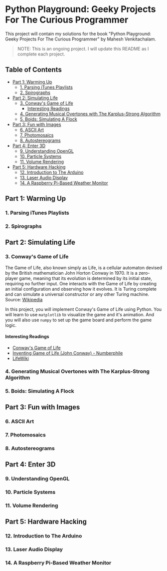 <!-- omit in toc -->
# Python Playground: Geeky Projects For The Curious Programmer

This project will contain my solutions for the book "Python Playground: Geeky Projects For The Curious Programmer" by Mahesh Venkitachalam.

> NOTE: This is an ongoing project. I will update this README as I complete each project.

<!-- omit in toc -->
## Table of Contents

- [Part 1: Warming Up](#part-1-warming-up)
  - [1. Parsing iTunes Playlists](#1-parsing-itunes-playlists)
  - [2. Spirographs](#2-spirographs)
- [Part 2: Simulating Life](#part-2-simulating-life)
  - [3. Conway's Game of Life](#3-conways-game-of-life)
    - [Interesting Readings](#interesting-readings)
  - [4. Generating Musical Overtones with The Karplus-Strong Algorithm](#4-generating-musical-overtones-with-the-karplus-strong-algorithm)
  - [5. Boids: Simulating A Flock](#5-boids-simulating-a-flock)
- [Part 3: Fun with Images](#part-3-fun-with-images)
  - [6. ASCII Art](#6-ascii-art)
  - [7. Photomosaics](#7-photomosaics)
  - [8. Autostereograms](#8-autostereograms)
- [Part 4: Enter 3D](#part-4-enter-3d)
  - [9. Understanding OpenGL](#9-understanding-opengl)
  - [10. Particle Systems](#10-particle-systems)
  - [11. Volume Rendering](#11-volume-rendering)
- [Part 5: Hardware Hacking](#part-5-hardware-hacking)
  - [12. Introduction to The Arduino](#12-introduction-to-the-arduino)
  - [13. Laser Audio Display](#13-laser-audio-display)
  - [14. A Raspberry Pi-Based Weather Monitor](#14-a-raspberry-pi-based-weather-monitor)


## Part 1: Warming Up

### 1. Parsing iTunes Playlists

<!-- TODO: Add description of project when finished -->

### 2. Spirographs

<!-- TODO: Add description of project when finished -->

## Part 2: Simulating Life

### 3. Conway's Game of Life

The Game of Life, also known simply as Life, is a cellular automaton devised by the British mathematician John Horton Conway in 1970.
It is a zero-player game, meaning that its evolution is determined by its initial state, requiring no further input.
One interacts with the Game of Life by creating an initial configuration and observing how it evolves.
It is Turing complete and can simulate a universal constructor or any other Turing machine. 
Source: [Wikipedia](https://en.wikipedia.org/wiki/Conway%27s_Game_of_Life)

In this project, you will implement Conway's Game of Life using Python.
You will learn to use `matplotlib` to visualize the game and it's animation.
And you will also use `numpy` to set up the game board and perform the game logic.

#### Interesting Readings

- [Conway's Game of Life](https://en.wikipedia.org/wiki/Conway%27s_Game_of_Life)
- [Inventing Game of Life (John Conway) - Numberphile](https://www.youtube.com/watch?v=R9Plq-D1gEk)
- [LifeWiki](https://www.conwaylife.com/wiki/Main_Page)

### 4. Generating Musical Overtones with The Karplus-Strong Algorithm

<!-- TODO: Add description of project when finished -->

### 5. Boids: Simulating A Flock

<!-- TODO: Add description of project when finished -->

## Part 3: Fun with Images

### 6. ASCII Art

<!-- TODO: Add description of project when finished -->

### 7. Photomosaics

<!-- TODO: Add description of project when finished -->

### 8. Autostereograms

<!-- TODO: Add description of project when finished -->

## Part 4: Enter 3D

### 9. Understanding OpenGL

<!-- TODO: Add description of project when finished -->

### 10. Particle Systems

<!-- TODO: Add description of project when finished -->

### 11. Volume Rendering

<!-- TODO: Add description of project when finished -->

## Part 5: Hardware Hacking

### 12. Introduction to The Arduino

<!-- TODO: Add description of project when finished -->

### 13. Laser Audio Display

<!-- TODO: Add description of project when finished -->

### 14. A Raspberry Pi-Based Weather Monitor

<!-- TODO: Add description of project when finished -->